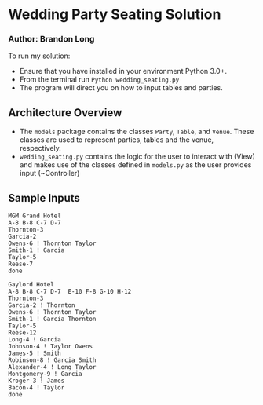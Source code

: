 # Wedding Party Seating Solution
### Author: Brandon Long


To run my solution:
- Ensure that you have installed in your environment Python 3.0+. 
- From the terminal run `Python wedding_seating.py`
- The program will direct you on how to input tables and parties.

## Architecture Overview
- The `models` package contains the classes `Party`, `Table`, and `Venue`. These classes are 
used to represent parties, tables and the venue, respectively.
- `wedding_seating.py` contains the logic for the user to interact with (View) and makes use of 
the classes defined in `models.py` as the user provides input (~Controller)

## Sample Inputs

```
MGM Grand Hotel
A-8 B-8 C-7 D-7 
Thornton-3
Garcia-2
Owens-6 ! Thornton Taylor
Smith-1 ! Garcia
Taylor-5
Reese-7
done

```

```
Gaylord Hotel
A-8 B-8 C-7 D-7  E-10 F-8 G-10 H-12
Thornton-3
Garcia-2 ! Thornton
Owens-6 ! Thornton Taylor
Smith-1 ! Garcia Thornton
Taylor-5
Reese-12
Long-4 ! Garcia
Johnson-4 ! Taylor Owens
James-5 ! Smith
Robinson-8 ! Garcia Smith
Alexander-4 ! Long Taylor
Montgomery-9 ! Garcia
Kroger-3 ! James
Bacon-4 ! Taylor
done

```
